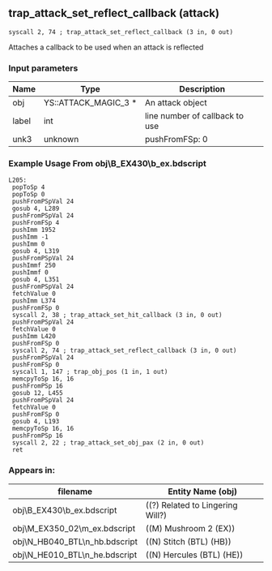 ## trap_attack_set_reflect_callback (attack)

`syscall 2, 74 ; trap_attack_set_reflect_callback (3 in, 0 out)`

Attaches a callback to be used when an attack is reflected

### Input parameters
| Name | Type | Description
|------|------|------------
| obj   | YS::ATTACK_MAGIC_3 *   | An attack object
| label   | int   | line number of callback to use
| unk3   | unknown   | pushFromFSp: 0


### Example Usage From obj\B_EX430\b_ex.bdscript
```plaintext
L205:
 popToSp 4
 popToSp 0
 pushFromPSpVal 24
 gosub 4, L289
 pushFromPSpVal 24
 pushFromFSp 4
 pushImm 1952
 pushImm -1
 pushImm 0
 gosub 4, L319
 pushFromPSpVal 24
 pushImmf 250
 pushImmf 0
 gosub 4, L351
 pushFromPSpVal 24
 fetchValue 0
 pushImm L374
 pushFromFSp 0
 syscall 2, 38 ; trap_attack_set_hit_callback (3 in, 0 out)
 pushFromPSpVal 24
 fetchValue 0
 pushImm L420
 pushFromFSp 0
 syscall 2, 74 ; trap_attack_set_reflect_callback (3 in, 0 out)
 pushFromPSpVal 24
 pushFromFSp 0
 syscall 1, 147 ; trap_obj_pos (1 in, 1 out)
 memcpyToSp 16, 16
 pushFromPSp 16
 gosub 12, L455
 pushFromPSpVal 24
 fetchValue 0
 pushFromFSp 0
 gosub 4, L193
 memcpyToSp 16, 16
 pushFromPSp 16
 syscall 2, 22 ; trap_attack_set_obj_pax (2 in, 0 out)
 ret
```


### Appears in:
| filename | Entity Name (obj)
|----------|-------------
| obj\B_EX430\b_ex.bdscript       | ((?) Related to Lingering Will?)          
| obj\M_EX350_02\m_ex.bdscript       | ((M) Mushroom 2 (EX))          
| obj\N_HB040_BTL\n_hb.bdscript       | ((N) Stitch (BTL) (HB))          
| obj\N_HE010_BTL\n_he.bdscript       | ((N) Hercules (BTL) (HE))          



